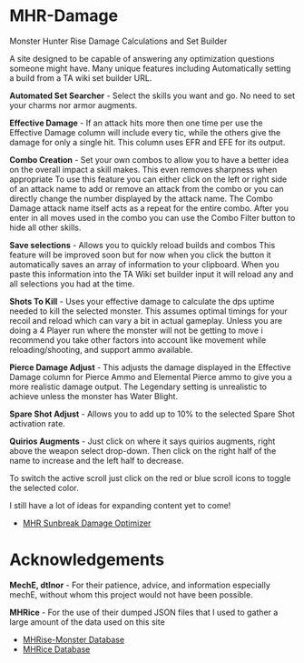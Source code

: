 # MHR-Damage
Monster Hunter Rise Damage Calculations and Set Builder

A site designed to be capable of answering any optimization questions someone might have. Many unique features including
Automatically setting a build from a TA wiki set builder URL.

**Automated Set Searcher** - Select the skills you want and go. No need to set your charms nor armor augments.  

**Effective Damage** - If an attack hits more then one time per use the Effective Damage column will include every tic, while the others give the damage for only a single hit.  This column uses EFR and EFE for its output.

**Combo Creation** - Set your own combos to allow you to have a better idea on the overall impact a skill makes. 
This even removes sharpness when appropriate
To use this feature you can either click on the left or right side of an attack name to add or remove an attack from the combo or you can directly change the number displayed by the attack name. The Combo Damage attack name itself acts as a repeat for the entire combo.
After you enter in all moves used in the combo you can use the Combo Filter button to hide all other skills. 

**Save selections** - Allows you to quickly reload builds and combos
This feature will be improved soon but for now when you click the button it automatically saves an array of information to your clipboard.  When you paste this information into the TA Wiki set builder input it will reload any and all selections you had at the time. 

**Shots To Kill** - Uses your effective damage to calculate the dps uptime needed to kill the selected monster. This assumes optimal timings for your recoil and reload which can vary a bit in actual gameplay. Unless you are doing a 4 Player run where the monster will not be getting to move i recommend you take other factors into account like movement while reloading/shooting, and support ammo available.

**Pierce Damage Adjust** - This adjusts the damage displayed in the Effective Damage column for Pierce Ammo and Elemental Pierce ammo to give you a more realistic damage output. The Legendary setting is unrealistic to achieve unless the monster has Water Blight.

**Spare Shot Adjust** - Allows you to add up to 10% to the selected Spare Shot activation rate.

**Quirios Augments** - Just click on where it says quirios augments, right above the weapon select drop-down. Then click on the right half of the name to increase and the left half to decrease. 

To switch the active scroll just click on the red or blue scroll icons to toggle the selected color.

I still have a lot of ideas for expanding content yet to come!

+ [MHR Sunbreak Damage Optimizer](https://stonesan101.github.io/MHR-Damage/)

# Acknowledgements
**MechE, dtlnor** - For their patience, advice, and information especially mechE, without whom this project would not have been possible.

**MHRice** - For the use of their dumped JSON files that I used to gather a large amount of the data used on this site

+ [MHRise-Monster Database](https://robomeche.github.io/MHRise-Database/)
+ [MHRice Database](http://mhrise.mhrice.info/)
